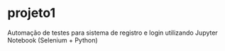 # projeto1
Automação de testes para sistema de registro e login utilizando Jupyter Notebook (Selenium + Python)
